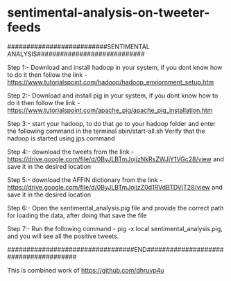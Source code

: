 # sentimental-analysis-on-tweeter-feeds
##########################SENTIMENTAL ANALYSIS############################

Step 1:- Download and install hadoop in your system, if you dont know how to do it then follow the link - https://www.tutorialspoint.com/hadoop/hadoop_enviornment_setup.htm

Step 2:- Download and install pig in your system, if you dont know how to do it then follow the link - https://www.tutorialspoint.com/apache_pig/apache_pig_installation.htm

Step 3:- start your hadoop, to do that go to your hadoop folder and enter the following command in the terminal sbin/start-all.sh Verify that the hadoop is started using jps command

Step 4:- download the tweets from the link - https://drive.google.com/file/d/0ByJLBTmJojjzNkRsZWJiY1VGc28/view and save it in the desired location

Step 5:- download the AFFIN dictionary from the link - https://drive.google.com/file/d/0ByJLBTmJojjzZ0d1RVdBTDVjT28/view and save it in the desired location

Step 6:- Open the sentimental_analysis.pig file and provide the correct path for loading the data, after doing that save the file

Step 7:- Run the following command - pig -x local sentimental_analysis.pig, and you will see all the positive tweets.

#################################END######################################


This is combined work of https://github.com/dhruvp4u
